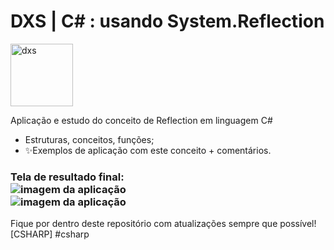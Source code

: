 # DXS | C# : usando System.Reflection
<img src="https://dataxstudios.com.br/assets/images/logo_DXS_400_190.png" alt="dxs" width="100"/> 

Aplicação e estudo do conceito de Reflection em linguagem C#

- Estruturas, conceitos, funções;
- ✨Exemplos de aplicação com este conceito + comentários.

### Tela de resultado final:<br>![imagem da aplicação](https://dataxstudios.com.br/assets/images/github/csharp_reflection_1.PNG)<br>![imagem da aplicação](https://dataxstudios.com.br/assets/images/github/csharp_reflection_2.PNG)

Fique por dentro deste repositório com atualizações sempre que possível!<br>[CSHARP] #csharp
